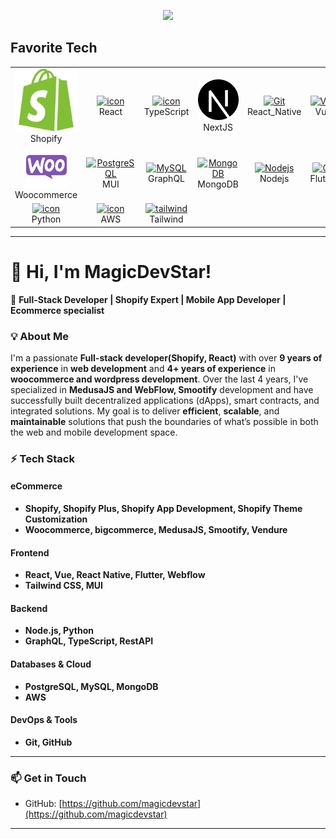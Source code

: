 <p align="center">
  <a href="https://github.com/magicdevstar"><img
      src="https://readme-typing-svg.herokuapp.com/?lines=Shopify%20developer;Web%20and%20mobile%20master;Senior%20Software%20Engineer;Always%20learning%20new%20tech&font=Pacifico&center=true&width=650&height=120&color=58a6ff&vCenter=true&size=45%22"></a>
</p>

<h2 align="left" id="macropower-tech">Favorite Tech</h2>

<table align="center">
  <tr>
    <td align="center" width="96">
      <a href="https://www.shopify.com/">
        <img src="shopify-color-svgrepo-com.svg">
      </a>
      <br>Shopify
    </td>
    <td align="center" width="96">
      <a href="https://react.dev/">
        <img src="https://techstack-generator.vercel.app/react-icon.svg" alt="icon" width="65" height="65" />
      </a>
      <br>React
    </td>
    <td align="center" width="96">
      <a href="https://www.typescriptlang.org/">
        <img src="https://techstack-generator.vercel.app/ts-icon.svg" alt="icon" width="65" height="65" />
      </a>
      <br>TypeScript
    </td>
    <td align="center" width="96">
      <a href="https://vercel.com/frameworks/nextjs">
        <img src="nextjs-svgrepo-com.svg" alt="icon" width="65" height="65" />
      </a>
      <br>NextJS
    </td>
    <td align="center" width="96">
      <a href="https://reactnative.dev/">
        <img src="https://reactnative.dev/img/header_logo.svg" width="65" height="65" alt="Git" />
      </a>
      <br>React_Native
    </td>
    <td align="center" width="96">
      <a href="https://vuejs.org/">
        <img src="https://skillicons.dev/icons?i=vue" width="65" height="65" alt="Vue" />
      </a>
      <br>Vue
    </td>
    <td align="center" width="96">
      <a href="https://wordpress.com/">
        <img src="wordpress-svgrepo-com.svg" alt="icon" width="65" height="65" />
      </a>
      <br>Wordpress
    </td>
  </tr>
  <tr>
    <td align="center" width="96">
      <a href="https://woocommerce.com/">
        <img src="woocommerce-icon-svgrepo-com.svg" width="65" height="65" alt="tailwind" />
      </a>
      <br>Woocommerce
    </td>
    <td align="center" width="96">
      <a href="https://mui.com/">
        <img src="https://skillicons.dev/icons?i=mui" width="65" height="65" alt="PostgreSQL" />
      </a>
      <br>MUI
    </td>
    <td align="center" width="96">
      <a href="https://graphql.org/">
        <img src="https://skillicons.dev/icons?i=graphql" width="65" height="65" alt="MySQL" />
      </a>
      <br>GraphQL
    </td>
    <td align="center" width="96">
      <a href="https://www.mongodb.com/">
        <img src="https://skillicons.dev/icons?i=mongodb" width="65" height="65" alt="MongoDB" />
      </a>
      <br>MongoDB
    </td>
    <td align="center" width="96"> 
      <a href="https://nodejs.org/en">
        <img src="https://skillicons.dev/icons?i=nodejs" width="65" height="65" alt="Nodejs" />
      </a>
      <br>Nodejs
    </td>
    <td align="center" width="96">
      <a href="https://flutter.dev/">
        <img src="https://docs.flutter.dev/assets/images/branding/flutter/logo/default.svg" width="65" height="65" alt="Git" />
      </a>
      <br>Flutter
    </td>
    <td align="center" width="96">
      <a href="https://www.shopify.com/">
        <img src="https://techstack-generator.vercel.app/github-icon.svg" alt="icon" width="65" height="65" />
      </a>
      <br>Github
    </td>
  </tr>
  <tr>
    <td align="center" width="96">
      <a href="https://www.python.org/">
        <img src="https://techstack-generator.vercel.app/python-icon.svg" alt="icon" width="65" height="65" />
      </a>
      <br>Python
    </td>
    <td align="center" width="96">
      <a href="https://aws.amazon.com/">
        <img src="https://techstack-generator.vercel.app/aws-icon.svg" alt="icon" width="65" height="65" />
      </a>
      <br>AWS
    </td>
    <td align="center" width="96">
      <a href="https://tailwindcss.com/">
        <img src="https://skillicons.dev/icons?i=tailwind" width="65" height="65" alt="tailwind" />
      </a>
      <br>Tailwind
    </td>
  </tr>
</table>

---

# 👋 Hi, I'm MagicDevStar!

🚀 **Full-Stack Developer | Shopify Expert | Mobile App Developer | Ecommerce specialist**

### 💡 About Me

I'm a passionate **Full-stack developer(Shopify, React)** with over **9 years of experience** in **web development** and **4+ years of experience** in **woocommerce and wordpress development**. Over the last 4 years, I've specialized in **MedusaJS and WebFlow, Smootify** development and have successfully built decentralized applications (dApps), smart contracts, and integrated solutions. My goal is to deliver **efficient**, **scalable**, and **maintainable** solutions that push the boundaries of what’s possible in both the web and mobile development space.

### ⚡ Tech Stack

#### **eCommerce**

- **Shopify, Shopify Plus, Shopify App Development, Shopify Theme Customization**
- **Woocommerce, bigcommerce, MedusaJS, Smootify, Vendure**

#### **Frontend**

- **React, Vue, React Native, Flutter, Webflow**
- **Tailwind CSS, MUI**

#### **Backend**

- **Node.js, Python**
- **GraphQL, TypeScript, RestAPI**

#### **Databases & Cloud**

- **PostgreSQL, MySQL, MongoDB**
- **AWS**

#### **DevOps & Tools**

- **Git, GitHub**

---

### 📫 Get in Touch

- GitHub: [https://github.com/magicdevstar](https://github.com/magicdevstar)

---
